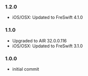 ### 1.2.0
- iOS/OSX: Updated to FreSwift 4.1.0

### 1.1.0
- Upgraded to AIR 32.0.0.116
- iOS/OSX: Updated to FreSwift 3.1.0

### 1.0.0
- initial commit
